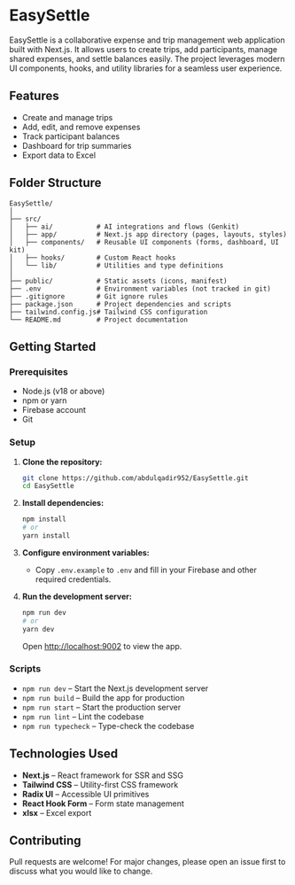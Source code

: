 # EasySettle

EasySettle is a collaborative expense and trip management web application built with Next.js. It allows users to create trips, add participants, manage shared expenses, and settle balances easily. The project leverages modern UI components, hooks, and utility libraries for a seamless user experience.

## Features
- Create and manage trips
- Add, edit, and remove expenses
- Track participant balances
- Dashboard for trip summaries
- Export data to Excel


## Folder Structure
```
EasySettle/
│
├── src/
│   ├── ai/           # AI integrations and flows (Genkit)
│   ├── app/          # Next.js app directory (pages, layouts, styles)
│   ├── components/   # Reusable UI components (forms, dashboard, UI kit)
│   ├── hooks/        # Custom React hooks
│   └── lib/          # Utilities and type definitions
│
├── public/           # Static assets (icons, manifest)
├── .env              # Environment variables (not tracked in git)
├── .gitignore        # Git ignore rules
├── package.json      # Project dependencies and scripts
├── tailwind.config.js# Tailwind CSS configuration
└── README.md         # Project documentation
```

## Getting Started

### Prerequisites
- Node.js (v18 or above)
- npm or yarn
- Firebase account
- Git

### Setup
1. **Clone the repository:**
   ```sh
   git clone https://github.com/abdulqadir952/EasySettle.git
   cd EasySettle
   ```
2. **Install dependencies:**
   ```sh
   npm install
   # or
   yarn install
   ```
3. **Configure environment variables:**
   - Copy `.env.example` to `.env` and fill in your Firebase and other required credentials.

4. **Run the development server:**
   ```sh
   npm run dev
   # or
   yarn dev
   ```
   Open [http://localhost:9002](http://localhost:9002) to view the app.

### Scripts
- `npm run dev` – Start the Next.js development server
- `npm run build` – Build the app for production
- `npm run start` – Start the production server
- `npm run lint` – Lint the codebase
- `npm run typecheck` – Type-check the codebase

## Technologies Used
- **Next.js** – React framework for SSR and SSG
- **Tailwind CSS** – Utility-first CSS framework
- **Radix UI** – Accessible UI primitives
- **React Hook Form** – Form state management
- **xlsx** – Excel export

## Contributing
Pull requests are welcome! For major changes, please open an issue first to discuss what you would like to change.

